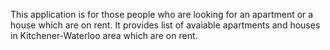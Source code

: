 This application is for those people who are looking for an apartment or a house which are on rent. It provides list of avaiable apartments and houses in Kitchener-Waterloo area which are on rent. 